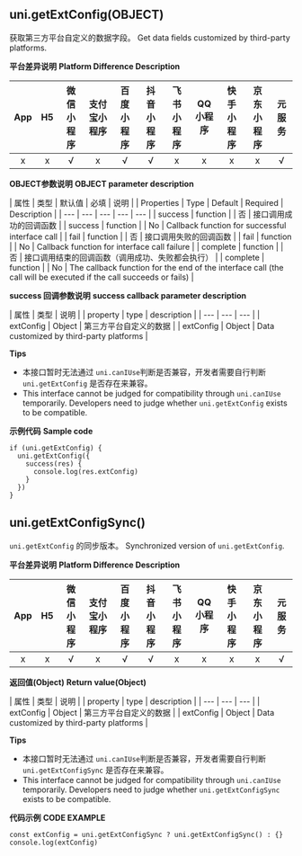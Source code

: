 ## uni.getExtConfig(OBJECT)

获取第三方平台自定义的数据字段。
Get data fields customized by third-party platforms.

**平台差异说明**
**Platform Difference Description**

|App|H5|微信小程序|支付宝小程序|百度小程序|抖音小程序|飞书小程序|QQ小程序|快手小程序|京东小程序|元服务|
|:-:|:-:|:-:|:-:|:-:|:-:|:-:|:-:|:-:|:-:|:-:|
|x|x|√|x|√|√|x|x|x|x|√|

**OBJECT参数说明**
**OBJECT parameter description**

| 属性 | 类型 | 默认值 | 必填 | 说明 |
| Properties | Type | Default | Required | Description |
| --- | --- | --- | --- | --- |
| success | function |  | 否 | 接口调用成功的回调函数 |
| success | function | | No | Callback function for successful interface call |
| fail | function |  | 否 | 接口调用失败的回调函数 |
| fail | function | | No | Callback function for interface call failure |
| complete | function |  | 否 | 接口调用结束的回调函数（调用成功、失败都会执行） |
| complete | function | | No | The callback function for the end of the interface call (the call will be executed if the call succeeds or fails) |

**success 回调参数说明**
**success callback parameter description**

| 属性 | 类型 | 说明 |
| property | type | description |
| --- | --- | --- |
| extConfig | Object | 第三方平台自定义的数据 |
| extConfig | Object | Data customized by third-party platforms |

**Tips**

* 本接口暂时无法通过 `uni.canIUse`判断是否兼容，开发者需要自行判断 `uni.getExtConfig` 是否存在来兼容。
* This interface cannot be judged for compatibility through `uni.canIUse` temporarily. Developers need to judge whether `uni.getExtConfig` exists to be compatible.

**示例代码**
**Sample code**

```
if (uni.getExtConfig) {
  uni.getExtConfig({
    success(res) {
      console.log(res.extConfig)
    }
  })
}
```


## uni.getExtConfigSync()

``uni.getExtConfig`` 的同步版本。
Synchronized version of ``uni.getExtConfig``.

**平台差异说明**
**Platform Difference Description**

|App|H5|微信小程序|支付宝小程序|百度小程序|抖音小程序|飞书小程序|QQ小程序|快手小程序|京东小程序|元服务|
|:-:|:-:|:-:|:-:|:-:|:-:|:-:|:-:|:-:|:-:|:-:|
|x|x|√|x|√|√|x|x|x|x|√|

**返回值(Object)**
**Return value(Object)**

| 属性 | 类型 | 说明 |
| property | type | description |
| --- | --- | --- |
| extConfig | Object | 第三方平台自定义的数据 |
| extConfig | Object | Data customized by third-party platforms |

**Tips**

* 本接口暂时无法通过 `uni.canIUse`判断是否兼容，开发者需要自行判断 `uni.getExtConfigSync` 是否存在来兼容。
* This interface cannot be judged for compatibility through `uni.canIUse` temporarily. Developers need to judge whether `uni.getExtConfigSync` exists to be compatible.

**代码示例**
**CODE EXAMPLE**

```
const extConfig = uni.getExtConfigSync ? uni.getExtConfigSync() : {}
console.log(extConfig)
```
